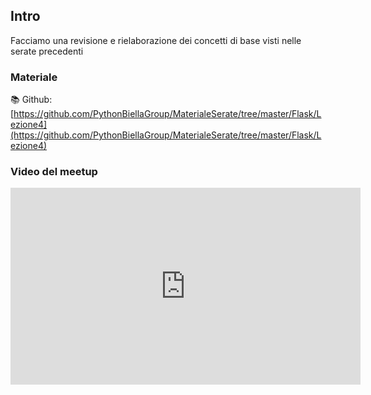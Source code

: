 ## Intro

Facciamo una revisione e rielaborazione dei concetti di base visti nelle serate precedenti

### Materiale

📚 Github:
[https://github.com/PythonBiellaGroup/MaterialeSerate/tree/master/Flask/Lezione4](https://github.com/PythonBiellaGroup/MaterialeSerate/tree/master/Flask/Lezione4)

### Video del meetup

<iframe width="560" height="315" src="https://www.youtube.com/embed/Ap_2Ocp_qdA?si=dX6fB6iNoowKhwWa" title="YouTube video player" frameborder="0" allow="accelerometer; autoplay; clipboard-write; encrypted-media; gyroscope; picture-in-picture; web-share" allowfullscreen></iframe>